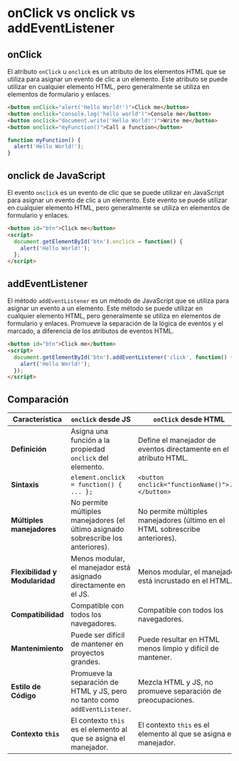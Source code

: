 # onClick vs onclick vs addEventListener

## onClick

El atributo `onClick` u `onclick` es un atributo de los elementos HTML que se utiliza para asignar un evento de clic a un elemento. Este atributo se puede utilizar en cualquier elemento HTML, pero generalmente se utiliza en elementos de formulario y enlaces.

```html
<button onClick="alert('Hello World!')">Click me</button>
<button onclick="console.log('hello world')">Console me</button>
<button onclick="document.write('Hello World!')">Write me</button>
<button onclick="myFunction()">Call a function</button>
```

```javascript
function myFunction() {
  alert('Hello World!');
}
```

## onclick de JavaScript

El evento `onclick` es un evento de clic que se puede utilizar en JavaScript para asignar un evento de clic a un elemento. Este evento se puede utilizar en cualquier elemento HTML, pero generalmente se utiliza en elementos de formulario y enlaces.

```html
<button id="btn">Click me</button>
<script>
  document.getElementById('btn').onclick = function() {
    alert('Hello World!');
  };
</script>
```


## addEventListener

El método `addEventListener` es un método de JavaScript que se utiliza para asignar un evento a un elemento. Este método se puede utilizar en cualquier elemento HTML, pero generalmente se utiliza en elementos de formulario y enlaces. Promueve la separación de la lógica de eventos y el marcado, a diferencia de los atributos de eventos HTML.

```html
<button id="btn">Click me</button>
<script>
  document.getElementById('btn').addEventListener('click', function() {
    alert('Hello World!');
  });
</script>
```

## Comparación

| **Característica**                  | **`onclick` desde JS**                             | **`onClick` desde HTML**                             | **`addEventListener('click')`**                      |
|-------------------------------------|----------------------------------------------------|-----------------------------------------------------|------------------------------------------------------|
| **Definición**                      | Asigna una función a la propiedad `onclick` del elemento. | Define el manejador de eventos directamente en el atributo HTML. | Adjunta un manejador de eventos al elemento sin sobrescribir manejadores existentes. |
| **Sintaxis**                        | `element.onclick = function() { ... };`            | `<button onclick="functionName()">...</button>`      | `element.addEventListener('click', function() { ... });` |
| **Múltiples manejadores**           | No permite múltiples manejadores (el último asignado sobrescribe los anteriores). | No permite múltiples manejadores (último en el HTML sobrescribe anteriores). | Permite múltiples manejadores para el mismo evento. |
| **Flexibilidad y Modularidad**      | Menos modular, el manejador está asignado directamente en el JS. | Menos modular, el manejador está incrustado en el HTML. | Más modular, separa la lógica del manejo de eventos del marcado HTML. |
| **Compatibilidad**                  | Compatible con todos los navegadores.              | Compatible con todos los navegadores.               | Compatible con todos los navegadores modernos, IE9+ para eventos adicionales. |
| **Mantenimiento**                   | Puede ser difícil de mantener en proyectos grandes. | Puede resultar en HTML menos limpio y difícil de mantener. | Mejor para proyectos grandes, facilita la organización del código. |
| **Estilo de Código**                | Promueve la separación de HTML y JS, pero no tanto como `addEventListener`. | Mezcla HTML y JS, no promueve separación de preocupaciones. | Promueve una clara separación de preocupaciones. |
| **Contexto `this`**                 | El contexto `this` es el elemento al que se asigna el manejador. | El contexto `this` es el elemento al que se asigna el manejador. | El contexto `this` es el elemento al que se adjunta el manejador, a menos que se use una función flecha (arrow function). |
